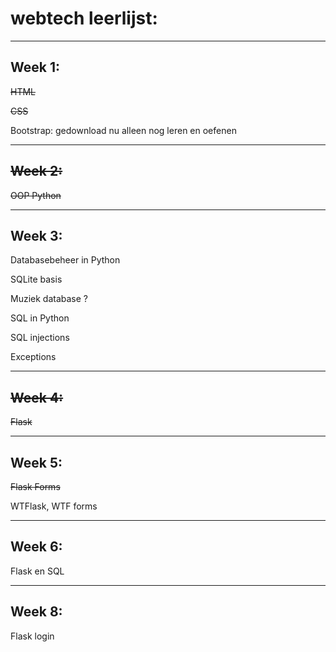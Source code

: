 # webtech leerlijst:
-------------------
## Week 1:
~~HTML~~ 

~~CSS~~

Bootstrap:
gedownload nu alleen nog leren en oefenen




-------------------
## ~~Week 2:~~
~~OOP Python~~

-------------------
## Week 3:
Databasebeheer in Python

SQLite basis

Muziek database ?

SQL in Python

SQL injections

Exceptions





-------------------
## ~~Week 4:~~
~~Flask~~




-------------------
## Week 5:
~~Flask Forms~~

WTFlask, WTF forms





-------------------
## Week 6:
Flask en SQL




-------------------
## Week 8:
Flask login
